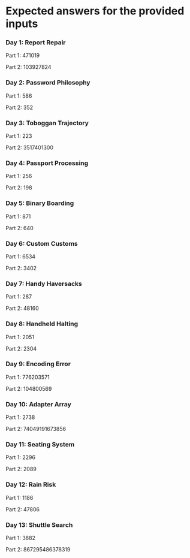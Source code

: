 # Expected answers **for the provided inputs**

### Day 1: Report Repair

Part 1: 471019

Part 2: 103927824

### Day 2: Password Philosophy

Part 1: 586

Part 2: 352

### Day 3: Toboggan Trajectory

Part 1: 223

Part 2: 3517401300

### Day 4: Passport Processing

Part 1: 256

Part 2: 198

### Day 5: Binary Boarding

Part 1: 871

Part 2: 640

### Day 6: Custom Customs

Part 1: 6534

Part 2: 3402

### Day 7: Handy Haversacks

Part 1: 287

Part 2: 48160

### Day 8: Handheld Halting

Part 1: 2051

Part 2: 2304

### Day 9: Encoding Error

Part 1: 776203571

Part 2: 104800569

### Day 10: Adapter Array

Part 1: 2738

Part 2: 74049191673856

### Day 11: Seating System

Part 1: 2296

Part 2: 2089

### Day 12: Rain Risk

Part 1: 1186

Part 2: 47806

### Day 13: Shuttle Search

Part 1: 3882

Part 2: 867295486378319